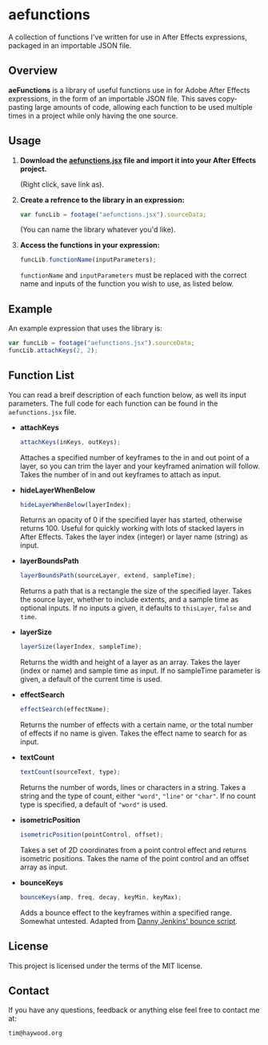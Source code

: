 # aefunctions

A collection of functions I've written for use in After Effects expressions, packaged in an importable JSON file.

## Overview

**aeFunctions** is a library of useful functions use in for Adobe After Effects expressions, in the form of an importable JSON file. This saves copy-pasting large amounts of code, allowing each function to be used multiple times in a project while only having the one source.

## Usage

1. **Download the [aefunctions.jsx](https://raw.githubusercontent.com/timhaywood/aeFunctions/master/aefunctions.jsx) file and import it into your After Effects project.**

   (Right click, save link as).

2. **Create a refrence to the library in an expression:**

   ```javascript
   var funcLib = footage("aefunctions.jsx").sourceData;
   ```

   (You can name the library whatever you'd like).

3. **Access the functions in your expression:**

    ```javascript
    funcLib.functionName(inputParameters);
    ```

    `functionName` and `inputParameters` must be replaced with the correct name and inputs of the function you wish to use, as listed below.

## Example

   An example expression that uses the library is:

   ```javascript
   var funcLib = footage("aefunctions.jsx").sourceData;
   funcLib.attachKeys(2, 2);
   ```

## Function List

You can read a breif description of each function below, as well its input parameters. The full code for each function can be found in the `aefunctions.jsx` file.

* __attachKeys__

   ```javascript
   attachKeys(inKeys, outKeys);
   ```

   Attaches a specified number of keyframes to the in and out point of a layer, so you can trim the layer and your keyframed animation will follow. Takes the number of in and out keyframes to attach as input.

* __hideLayerWhenBelow__

   ```javascript
   hideLayerWhenBelow(layerIndex);
   ```

   Returns an opacity of 0 if the specified layer has started, otherwise returns 100. Useful for quickly working with lots of stacked layers in After Effects. Takes the layer index (integer) or layer name (string) as input.

* __layerBoundsPath__

   ```javascript
   layerBoundsPath(sourceLayer, extend, sampleTime);
   ```

   Returns a path that is a rectangle the size of the specified layer. Takes the source layer, whether to include extents, and a sample time as optional inputs. If no inputs a given, it defaults to `thisLayer`, `false` and `time`.

* __layerSize__

   ```javascript
   layerSize(layerIndex, sampleTime);
   ```

   Returns the width and height of a layer as an array. Takes the layer (index or name) and sample time as input. If no sampleTime parameter is given, a default of the current time is used.

* __effectSearch__

   ```javascript
   effectSearch(effectName);
   ```

   Returns the number of effects with a certain name, or the total number of effects if no name is given. Takes the effect name to search for as input.

* __textCount__

   ```javascript
   textCount(sourceText, type);
   ```

   Returns the number of words, lines or characters in a string. Takes a string and the type of count, either `"word"`, `"line"` or `"char"`. If no count type is specified, a default of `"word"` is used.

* __isometricPosition__

   ```javascript
   isometricPosition(pointControl, offset);
   ```

   Takes a set of 2D coordinates from a point control effect and returns isometric positions. Takes the name of the point control and an offset array as input.

* __bounceKeys__

   ```javascript
   bounceKeys(amp, freq, decay, keyMin, keyMax);
   ```

   Adds a bounce effect to the keyframes within a specified range. Somewhat untested.
   Adapted from [Danny Jenkins' bounce script](http://dannyjenkins.com.au/After-Effects-Expressions).

## License

This project is licensed under the terms of the MIT license.

## Contact

If you have any questions, feedback or anything else feel free to contact me at:

`tim@haywood.org`
